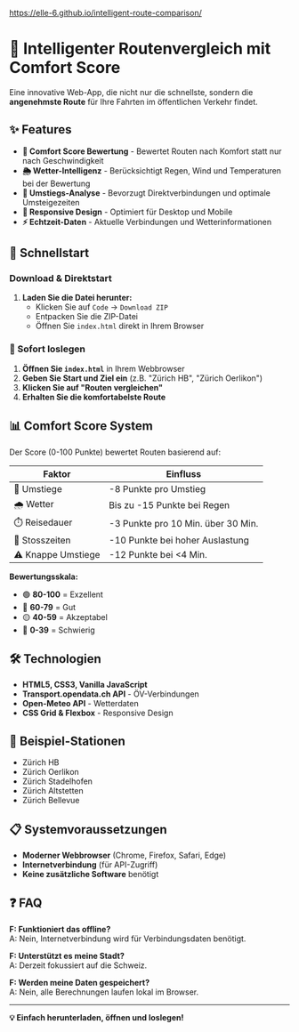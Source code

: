 https://elle-6.github.io/intelligent-route-comparison/

# 🚊 Intelligenter Routenvergleich mit Comfort Score

Eine innovative Web-App, die nicht nur die schnellste, sondern die **angenehmste Route** für Ihre Fahrten im öffentlichen Verkehr findet.

## ✨ Features

- **🎯 Comfort Score Bewertung** - Bewertet Routen nach Komfort statt nur nach Geschwindigkeit
- **🌦️ Wetter-Intelligenz** - Berücksichtigt Regen, Wind und Temperaturen bei der Bewertung
- **🔄 Umstiegs-Analyse** - Bevorzugt Direktverbindungen und optimale Umsteigezeiten
- **📱 Responsive Design** - Optimiert für Desktop und Mobile
- **⚡ Echtzeit-Daten** - Aktuelle Verbindungen und Wetterinformationen

## 🚀 Schnellstart

### Download & Direktstart

1. **Laden Sie die Datei herunter:**
   - Klicken Sie auf `Code` → `Download ZIP`
   - Entpacken Sie die ZIP-Datei
   - Öffnen Sie `index.html` direkt in Ihrem Browser

### 🎯 Sofort loslegen

1. **Öffnen Sie `index.html`** in Ihrem Webbrowser
2. **Geben Sie Start und Ziel ein** (z.B. "Zürich HB", "Zürich Oerlikon")
3. **Klicken Sie auf "Routen vergleichen"**
4. **Erhalten Sie die komfortabelste Route**

## 📊 Comfort Score System

Der Score (0-100 Punkte) bewertet Routen basierend auf:

| Faktor | Einfluss |
|--------|----------|
| 🔄 Umstiege | -8 Punkte pro Umstieg |
| 🌧️ Wetter | Bis zu -15 Punkte bei Regen |
| ⏱️ Reisedauer | -3 Punkte pro 10 Min. über 30 Min. |
| 👥 Stosszeiten | -10 Punkte bei hoher Auslastung |
| ⚠️ Knappe Umstiege | -12 Punkte bei <4 Min. |

**Bewertungsskala:**
- 🟢 **80-100** = Exzellent
- 🔵 **60-79** = Gut  
- 🟡 **40-59** = Akzeptabel
- 🔴 **0-39** = Schwierig

## 🛠️ Technologien

- **HTML5, CSS3, Vanilla JavaScript**
- **Transport.opendata.ch API** - ÖV-Verbindungen
- **Open-Meteo API** - Wetterdaten
- **CSS Grid & Flexbox** - Responsive Design

## 🌟 Beispiel-Stationen

- Zürich HB
- Zürich Oerlikon
- Zürich Stadelhofen  
- Zürich Altstetten
- Zürich Bellevue

## 📋 Systemvoraussetzungen

- **Moderner Webbrowser** (Chrome, Firefox, Safari, Edge)
- **Internetverbindung** (für API-Zugriff)
- **Keine zusätzliche Software** benötigt

## ❓ FAQ

**F: Funktioniert das offline?**  
A: Nein, Internetverbindung wird für Verbindungsdaten benötigt.

**F: Unterstützt es meine Stadt?**  
A: Derzeit fokussiert auf die Schweiz.

**F: Werden meine Daten gespeichert?**  
A: Nein, alle Berechnungen laufen lokal im Browser.

---

**💡 Einfach herunterladen, öffnen und loslegen!**

